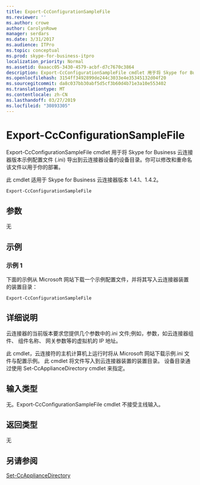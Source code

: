 ```yaml
---
title: Export-CcConfigurationSampleFile
ms.reviewer: ''
ms.author: crowe
author: CarolynRowe
manager: serdars
ms.date: 3/31/2017
ms.audience: ITPro
ms.topic: conceptual
ms.prod: skype-for-business-itpro
localization_priority: Normal
ms.assetid: 0aaacc05-3430-4579-acbf-d7c7670c3864
description: Export-CcConfigurationSampleFile cmdlet 用于将 Skype for Business 云连接器版本示例配置文件 (.ini) 导出到云连接器设备的设备目录。你可以修改和重命名该文件以用于你的部署。
ms.openlocfilehash: 3154ff3492899de244c3033e4e35345132d04f20
ms.sourcegitcommit: da8c037bb30abf5d5cf3b60d4b71e3a10e553402
ms.translationtype: MT
ms.contentlocale: zh-CN
ms.lasthandoff: 03/27/2019
ms.locfileid: "30893305"
---
```

# <a name="export-ccconfigurationsamplefile"></a>Export-CcConfigurationSampleFile
 
Export-CcConfigurationSampleFile cmdlet 用于将 Skype for Business 云连接器版本示例配置文件 (.ini) 导出到云连接器设备的设备目录。你可以修改和重命名该文件以用于你的部署。
  
此 cmdlet 适用于 Skype for Business 云连接器版本 1.4.1、1.4.2。
  
```
Export-CcConfigurationSampleFile
```

## <a name="parameters"></a>参数

无
  
## <a name="examples"></a>示例
<a name="Examples"> </a>

### <a name="example-1"></a>示例 1

下面的示例从 Microsoft 网站下载一个示例配置文件，并将其写入云连接器装置的装置目录：
  
```
Export-CcConfigurationSampleFile
```

## <a name="detailed-description"></a>详细说明
<a name="DetailedDescription"> </a>

云连接器的当前版本要求您提供几个参数中的.ini 文件;例如，参数，如云连接器组件、 组件名称、 网关参数等的虚拟机的 IP 地址。
  
此 cmdlet，云连接符的主机计算机上运行时将从 Microsoft 网站下载示例.ini 文件与配置示例。 此 cmdlet 将文件写入到云连接器装置的装置目录。 设备目录通过使用 Set-CcApplianceDirectory cmdlet 来指定。
  
## <a name="input-types"></a>输入类型
<a name="InputTypes"> </a>

无。Export-CcConfigurationSampleFile cmdlet 不接受主线输入。 
  
## <a name="return-types"></a>返回类型
<a name="ReturnTypes"> </a>

无
  
## <a name="see-also"></a>另请参阅
<a name="ReturnTypes"> </a>

[Set-CcApplianceDirectory](set-ccappliancedirectory.md)
  


